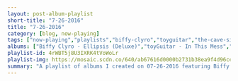 ```yaml
---
layout: post-album-playlist
short-title: "7-26-2016"
title: "7-26-2016"
category: [blog, now-playing]
tags: ["now-playing","playlists","biffy-clyro","toyguitar","the-cave-singers","debbie-davies","billy-joel","the-wonder-years","chris-walla","band-of-horses","radiohead","converge","nice-as-fuck","various-artists","richard-wagner,-herbert-von-karajan,-berliner-philharmoniker"]
albums: ["Biffy Clyro - Ellipsis (Deluxe)","toyGuitar - In This Mess","The Cave Singers - Banshee","Debbie Davies - Round Every Corner","Billy Joel - The Stranger (Legacy Edition)","The Wonder Years - No Closer To Heaven","Chris Walla - Tape Loops","Band of Horses - Why Are You OK","Radiohead - A Moon Shaped Pool","Converge - You Fail Me Redux","Nice As Fuck - Nice as Fuck","Various Artists - Live From Las Vegas","Richard Wagner, Herbert von Karajan, Berliner Philharmoniker - Tristan Und Isolde"]
playlist-id: 4rWBT5j8U3IXRK4tVoWoLr
playlist-img: https://mosaic.scdn.co/640/ab67616d0000b2731b38ea9f4d96ce1db5434403ab67616d0000b2733a572055f232572477ea17ecab67616d0000b273963be1c74644d5bdde0af350ab67616d0000b273b8ed0b38dac7a6d47d534799
summary: "A playlist of albums I created on 07-26-2016 featuring Biffy Clyro, toyGuitar, The Cave Singers, Debbie Davies, Billy Joel, The Wonder Years, Chris Walla, Band of Horses, Radiohead, Converge, Nice As Fuck, Various Artists, and Richard Wagner, Herbert von Karajan, Berliner Philharmoniker"
---
```

